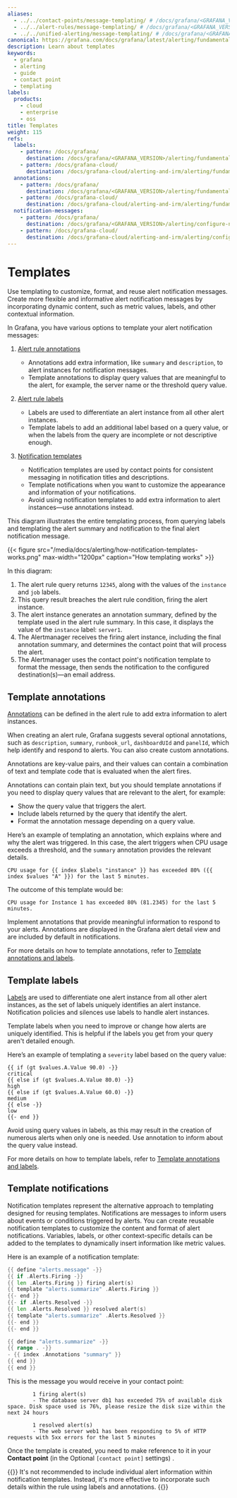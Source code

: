 ```yaml
---
aliases:
  - ../../contact-points/message-templating/ # /docs/grafana/<GRAFANA_VERSION>/alerting/contact-points/message-templating/
  - ../../alert-rules/message-templating/ # /docs/grafana/<GRAFANA_VERSION>/alerting/alert-rules/message-templating/
  - ../../unified-alerting/message-templating/ # /docs/grafana/<GRAFANA_VERSION>/alerting/unified-alerting/message-templating/
canonical: https://grafana.com/docs/grafana/latest/alerting/fundamentals/notifications/templates/
description: Learn about templates
keywords:
  - grafana
  - alerting
  - guide
  - contact point
  - templating
labels:
  products:
    - cloud
    - enterprise
    - oss
title: Templates
weight: 115
refs:
  labels:
    - pattern: /docs/grafana/
      destination: /docs/grafana/<GRAFANA_VERSION>/alerting/fundamentals/alert-rules/annotation-label/#labels
    - pattern: /docs/grafana-cloud/
      destination: /docs/grafana-cloud/alerting-and-irm/alerting/fundamentals/alert-rules/annotation-label/#labels
  annotations:
    - pattern: /docs/grafana/
      destination: /docs/grafana/<GRAFANA_VERSION>/alerting/fundamentals/alert-rules/annotation-label/#annotations
    - pattern: /docs/grafana-cloud/
      destination: /docs/grafana-cloud/alerting-and-irm/alerting/fundamentals/alert-rules/annotation-label/#annotations
  notification-messages:
    - pattern: /docs/grafana/
      destination: /docs/grafana/<GRAFANA_VERSION>/alerting/configure-notifications/template-notifications/
    - pattern: /docs/grafana-cloud/
      destination: /docs/grafana-cloud/alerting-and-irm/alerting/configure-notifications/template-notifications/
---
```


# Templates

Use templating to customize, format, and reuse alert notification messages. Create more flexible and informative alert notification messages by incorporating dynamic content, such as metric values, labels, and other contextual information.

In Grafana, you have various options to template your alert notification messages:

1. [Alert rule annotations](#template-annotations)

   - Annotations add extra information, like `summary` and `description`, to alert instances for notification messages.
   - Template annotations to display query values that are meaningful to the alert, for example, the server name or the threshold query value.

1. [Alert rule labels](#template-labels)

   - Labels are used to differentiate an alert instance from all other alert instances.
   - Template labels to add an additional label based on a query value, or when the labels from the query are incomplete or not descriptive enough.

1. [Notification templates](#template-notifications)
   - Notification templates are used by contact points for consistent messaging in notification titles and descriptions.
   - Template notifications when you want to customize the appearance and information of your notifications.
   - Avoid using notification templates to add extra information to alert instances—use annotations instead.

This diagram illustrates the entire templating process, from querying labels and templating the alert summary and notification to the final alert notification message.

{{< figure src="/media/docs/alerting/how-notification-templates-works.png" max-width="1200px" caption="How templating works" >}}

In this diagram:

1. The alert rule query returns `12345`, along with the values of the `instance` and `job` labels.
1. This query result breaches the alert rule condition, firing the alert instance.
1. The alert instance generates an annotation summary, defined by the template used in the alert rule summary. In this case, it displays the value of the `instance` label: `server1`.
1. The Alertmanager receives the firing alert instance, including the final annotation summary, and determines the contact point that will process the alert.
1. The Alertmanager uses the contact point's notification template to format the message, then sends the notification to the configured destination(s)—an email address.

## Template annotations

[Annotations](ref:annotations) can be defined in the alert rule to add extra information to alert instances.

When creating an alert rule, Grafana suggests several optional annotations, such as `description`, `summary`, `runbook_url`, `dashboardUId` and `panelId`, which help identify and respond to alerts. You can also create custom annotations.

Annotations are key-value pairs, and their values can contain a combination of text and template code that is evaluated when the alert fires.

Annotations can contain plain text, but you should template annotations if you need to display query values that are relevant to the alert, for example:

- Show the query value that triggers the alert.
- Include labels returned by the query that identify the alert.
- Format the annotation message depending on a query value.

Here’s an example of templating an annotation, which explains where and why the alert was triggered. In this case, the alert triggers when CPU usage exceeds a threshold, and the `summary` annotation provides the relevant details.

```
CPU usage for {{ index $labels "instance" }} has exceeded 80% ({{ index $values "A" }}) for the last 5 minutes.
```

The outcome of this template would be:

```
CPU usage for Instance 1 has exceeded 80% (81.2345) for the last 5 minutes.
```

Implement annotations that provide meaningful information to respond to your alerts. Annotations are displayed in the Grafana alert detail view and are included by default in notifications.

For more details on how to template annotations, refer to [Template annotations and labels](ref:templating-labels-annotations).

## Template labels

[Labels](ref:labels) are used to differentiate one alert instance from all other alert instances, as the set of labels uniquely identifies an alert instance. Notification policies and silences use labels to handle alert instances.

Template labels when you need to improve or change how alerts are uniquely identified. This is helpful if the labels you get from your query aren't detailed enough.

Here’s an example of templating a `severity` label based on the query value:

```
{{ if (gt $values.A.Value 90.0) -}}
critical
{{ else if (gt $values.A.Value 80.0) -}}
high
{{ else if (gt $values.A.Value 60.0) -}}
medium
{{ else -}}
low
{{- end }}
```

Avoid using query values in labels, as this may result in the creation of numerous alerts when only one is needed. Use annotation to inform about the query value instead.

For more details on how to template labels, refer to [Template annotations and labels](ref:templating-labels-annotations).

## Template notifications

Notification templates represent the alternative approach to templating designed for reusing templates. Notifications are messages to inform users about events or conditions triggered by alerts. You can create reusable notification templates to customize the content and format of alert notifications. Variables, labels, or other context-specific details can be added to the templates to dynamically insert information like metric values.

Here is an example of a notification template:

```go
{{ define "alerts.message" -}}
{{ if .Alerts.Firing -}}
{{ len .Alerts.Firing }} firing alert(s)
{{ template "alerts.summarize" .Alerts.Firing }}
{{- end }}
{{- if .Alerts.Resolved -}}
{{ len .Alerts.Resolved }} resolved alert(s)
{{ template "alerts.summarize" .Alerts.Resolved }}
{{- end }}
{{- end }}

{{ define "alerts.summarize" -}}
{{ range . -}}
- {{ index .Annotations "summary" }}
{{ end }}
{{ end }}
```

This is the message you would receive in your contact point:

            1 firing alert(s)
            - The database server db1 has exceeded 75% of available disk space. Disk space used is 76%, please resize the disk size within the next 24 hours

            1 resolved alert(s)
            - The web server web1 has been responding to 5% of HTTP requests with 5xx errors for the last 5 minutes

Once the template is created, you need to make reference to it in your **Contact point** (in the Optional `[contact point]` settings) .

{{<admonition type="note">}}
It's not recommended to include individual alert information within notification templates. Instead, it's more effective to incorporate such details within the rule using labels and annotations.
{{</admonition>}}
